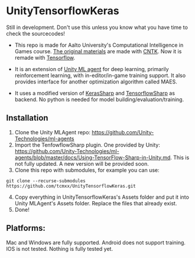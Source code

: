 # UnityTensorflowKeras
Still in development. Don't use this unless you know what you have time to check the sourcecodes!

- This repo is made for Aalto University's Computational Intelligence in Games course. [The original materials](https://github.com/tcmxx/CNTKUnityTools) are made with [CNTK](https://github.com/Microsoft/CNTK). Now it is remade with [Tensorflow](https://github.com/tensorflow/tensorflow).

- It is an extension of [Unity ML agent](https://github.com/Unity-Technologies/ml-agents) for deep learning, primarily reinforcement learning, with in-editor/in-game training support. It also provides interface for another optimization algorithm called MAES.

- It uses a modified version of [KerasSharp](https://github.com/tcmxx/keras-sharp) and [TensorflowSharp](https://github.com/migueldeicaza/TensorFlowSharp) as backend. No python is needed for model building/evaluation/training. 

## Installation
1. Clone the Unity MLAgent repo: https://github.com/Unity-Technologies/ml-agents
2. Import the TenfowflowSharp plugin. One provided by Unity: https://github.com/Unity-Technologies/ml-agents/blob/master/docs/Using-TensorFlow-Sharp-in-Unity.md. This is not fully updated. A new version will be provided soon.
3. Clone this repo with submodules, for example you can use: 
 ```
 git clone --recurse-submodules https://github.com/tcmxx/UnityTensorflowKeras.git
 ```
4. Copy everything in UnityTensorflowKeras's Assets folder and put it into Unity MLAgent's Assets folder. Replace the files that already exist.
5. Done!

## Platforms:
Mac and Windows are fully supported. Android does not support training. IOS is not tested.
Nothing is fully tested yet.
